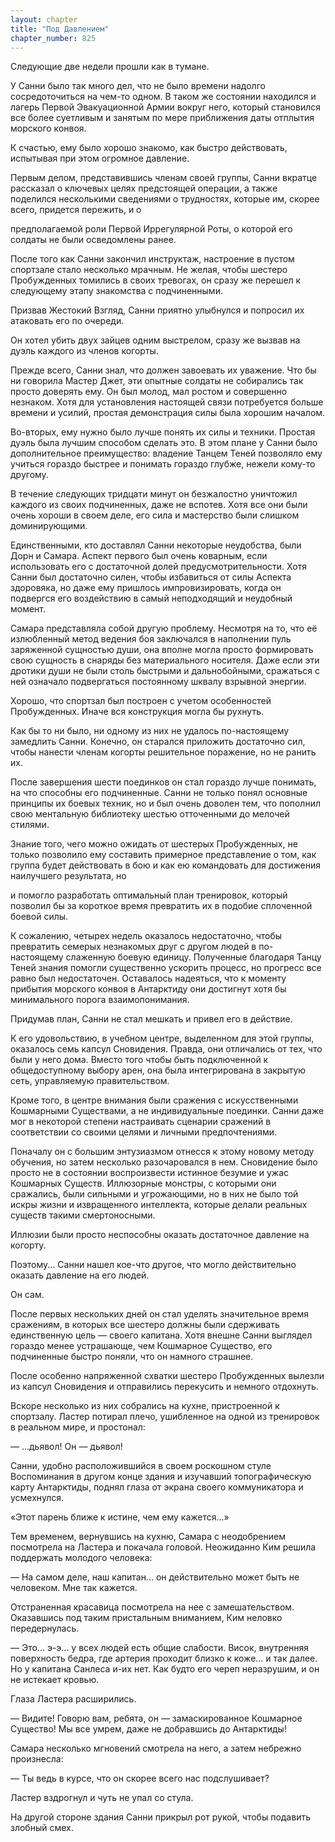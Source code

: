 ```yaml
---
layout: chapter
title: "Под Давлением"
chapter_number: 825
---
```


Следующие две недели прошли как в тумане.

У Санни было так много дел, что не было времени надолго сосредоточиться на чем-то одном. В таком же состоянии находился и лагерь Первой Эвакуационной Армии вокруг него, который становился все более суетливым и занятым по мере приближения даты отплытия морского конвоя.

К счастью, ему было хорошо знакомо, как быстро действовать, испытывая при этом огромное давление.

Первым делом, представившись членам своей группы, Санни вкратце рассказал о ключевых целях предстоящей операции, а также поделился несколькими сведениями о трудностях, которые им, скорее всего, придется пережить, и о

предполагаемой роли Первой Иррегулярной Роты, о которой его солдаты не были осведомлены ранее.

После того как Санни закончил инструктаж, настроение в пустом спортзале стало несколько мрачным. Не желая, чтобы шестеро Пробужденных томились в своих тревогах, он сразу же перешел к следующему этапу знакомства с подчиненными.

Призвав Жестокий Взгляд, Санни приятно улыбнулся и попросил их атаковать его по очереди.

Он хотел убить двух зайцев одним выстрелом, сразу же вызвав на дуэль каждого из членов когорты.

Прежде всего, Санни знал, что должен завоевать их уважение. Что бы ни говорила Мастер Джет, эти опытные солдаты не собирались так просто доверять ему. Он был молод, мал ростом и совершенно незнаком. Хотя для установления настоящей связи потребуется больше времени и усилий, простая демонстрация силы была хорошим началом.

Во-вторых, ему нужно было лучше понять их силы и техники. Простая дуэль была лучшим способом сделать это. В этом плане у Санни было дополнительное преимущество: владение Танцем Теней позволяло ему учиться гораздо быстрее и понимать гораздо глубже, нежели кому-то другому.

В течение следующих тридцати минут он безжалостно уничтожил каждого из своих подчиненных, даже не вспотев. Хотя все они были очень хороши в своем деле, его сила и мастерство были слишком доминирующими.

Единственными, кто доставлял Санни некоторые неудобства, были Дорн и Самара. Аспект первого был очень коварным, если использовать его с достаточной долей предусмотрительности. Хотя Санни был достаточно силен, чтобы избавиться от силы Аспекта здоровяка, но даже ему пришлось импровизировать, когда он подвергся его воздействию в самый неподходящий и неудобный момент.

Самара представляла собой другую проблему. Несмотря на то, что её излюбленный метод ведения боя заключался в наполнении пуль заряженной сущностью души, она вполне могла просто формировать свою сущность в снаряды без материального носителя. Даже если эти дротики души не были столь быстрыми и дальнобойными, сражаться с ней означало подвергаться постоянному шквалу взрывной энергии.

Хорошо, что спортзал был построен с учетом особенностей Пробужденных. Иначе вся конструкция могла бы рухнуть.

Как бы то ни было, ни одному из них не удалось по-настоящему замедлить Санни. Конечно, он старался приложить достаточно сил, чтобы нанести членам когорты решительное поражение, но не ранить их.

После завершения шести поединков он стал гораздо лучше понимать, на что способны его подчиненные. Санни не только понял основные принципы их боевых техник, но и был очень доволен тем, что пополнил свою ментальную библиотеку шестью отточенными до мелочей стилями.

Знание того, чего можно ожидать от шестерых Пробужденных, не только позволило ему составить примерное представление о том, как группа будет действовать в бою и как ею командовать для достижения наилучшего результата, но

и помогло разработать оптимальный план тренировок, который позволил бы за короткое время превратить их в подобие сплоченной боевой силы.

К сожалению, четырех недель оказалось недостаточно, чтобы превратить семерых незнакомых друг с другом людей в по-настоящему слаженную боевую единицу. Полученные благодаря Танцу Теней знания помогли существенно ускорить процесс, но прогресс все равно был недостаточен. Оставалось надеяться, что к моменту прибытия морского конвоя в Антарктиду они достигнут хотя бы минимального порога взаимопонимания.

Придумав план, Санни не стал мешкать и привел его в действие.

К его удовольствию, в учебном центре, выделенном для этой группы, оказалось семь капсул Сновидения. Правда, они отличались от тех, что были у него дома. Вместо того чтобы быть подключенной к общедоступному выбору арен, она была интегрирована в закрытую сеть, управляемую правительством.

Кроме того, в центре внимания были сражения с искусственными Кошмарными Существами, а не индивидуальные поединки. Санни даже мог в некоторой степени настраивать сценарии сражений в соответствии со своими целями и личными предпочтениями.

Поначалу он с большим энтузиазмом отнесся к этому новому методу обучения, но затем несколько разочаровался в нем. Сновидение было просто не в состоянии воспроизвести истинное безумие и ужас Кошмарных Существ. Иллюзорные монстры, с которыми они сражались, были сильными и угрожающими, но в них не было той искры жизни и извращенного интеллекта, которые делали реальных существ такими смертоносными.

Иллюзии были просто неспособны оказать достаточное давление на когорту.

Поэтому... Санни нашел кое-что другое, что могло действительно оказать давление на его людей.

Он сам.

После первых нескольких дней он стал уделять значительное время сражениям, в которых все шестеро должны были сдерживать единственную цель — своего капитана. Хотя внешне Санни выглядел гораздо менее устрашающе, чем Кошмарное Существо, его подчиненные быстро поняли, что он намного страшнее.

После особенно напряженной схватки шестеро Пробужденных вылезли из капсул Сновидения и отправились перекусить и немного отдохнуть.

Вскоре несколько из них собрались на кухне, пристроенной к спортзалу. Ластер потирал плечо, ушибленное на одной из тренировок в реальном мире, и простонал:

— ...дьявол! Он — дьявол!

Санни, удобно расположившийся в своем роскошном стуле Воспоминания в другом конце здания и изучавший топографическую карту Антарктиды, поднял глаза от экрана своего коммуникатора и усмехнулся.

«Этот парень ближе к истине, чем ему кажется...»

Тем временем, вернувшись на кухню, Самара с неодобрением посмотрела на Ластера и покачала головой. Неожиданно Ким решила поддержать молодого человека:

— На самом деле, наш капитан... он действительно может быть не человеком. Мне так кажется.

Отстраненная красавица посмотрела на нее с замешательством. Оказавшись под таким пристальным вниманием, Ким неловко передернулась.

— Это... э-э... у всех людей есть общие слабости. Висок, внутренняя поверхность бедра, где артерия проходит близко к коже... и так далее. Но у капитана Санлеса и-их нет. Как будто его череп неразрушим, и он не истекает кровью.

Глаза Ластера расширились.

— Видите! Говорю вам, ребята, он — замаскированное Кошмарное Существо! Мы все умрем, даже не добравшись до Антарктиды!

Самара несколько мгновений смотрела на него, а затем небрежно произнесла:

— Ты ведь в курсе, что он скорее всего нас подслушивает?

Ластер вздрогнул и чуть не упал со стула.

На другой стороне здания Санни прикрыл рот рукой, чтобы подавить злобный смех.